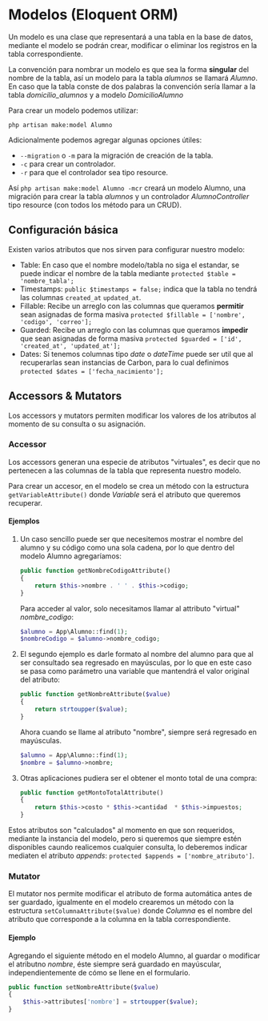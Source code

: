 # Modelos (Eloquent ORM)

Un modelo es una clase que representará a una tabla en la base de datos, mediante el modelo se podrán crear, modificar o eliminar los registros en la tabla correspondiente.

La convención para nombrar un modelo es que sea la forma **singular** del nombre de la tabla, así un modelo para la tabla *alumnos* se llamará *Alumno*. 
En caso que la tabla conste de dos palabras la convención sería llamar a la tabla *domicilio_alumnos* y a modelo *DomicilioAlumno*

Para crear un modelo podemos utilizar:

`php artisan make:model Alumno`

Adicionalmente podemos agregar algunas opciones útiles:

- `--migration` o `-m` para la migración de creación de la tabla.
- `-c` para crear un controlador.
- `-r` para que el controlador sea tipo resource.

Así `php artisan make:model Alumno -mcr` creará un modelo Alumno, una migración para crear la tabla *alumnos* y un controlador *AlumnoController* tipo resource (con todos los método para un CRUD).

## Configuración básica

Existen varios atributos que nos sirven para configurar nuestro modelo:

- Table: En caso que el nombre modelo/tabla no siga el estandar, se puede indicar el nombre de la tabla mediante `protected $table = 'nombre_tabla';`
- Timestamps: `public $timestamps = false;` indica que la tabla no tendrá las columnas `created_at` `updated_at`.
- Fillable: Recibe un arreglo con las columnas que queramos **permitir** sean asignadas de forma masiva `protected $fillable = ['nombre', 'codigo', 'correo'];`
- Guarded: Recibe un arreglo con las columnas que queramos **impedir** que sean asignadas de forma masiva `protected $guarded = ['id', 'created_at', 'updated_at'];`
- Dates: Si tenemos columnas tipo *date* o *dateTime* puede ser util que al recuperarlas sean instancias de Carbon, para lo cual definimos `protected $dates = ['fecha_nacimiento'];`


## Accessors & Mutators

Los accessors y mutators permiten modificar los valores de los atributos al momento de su consulta o su asignación.

### Accessor

Los accessors generan una especie de atributos "virtuales", es decir que no pertenecen a las columnas de la tabla que representa nuestro modelo.

Para crear un accesor, en el modelo se crea un método con la estructura `getVariableAttribute()` donde *Variable* será el atributo que queremos recuperar.

#### Ejemplos

1. Un caso sencillo puede ser que necesitemos mostrar el nombre del alumno y su código como una sola cadena, por lo que dentro del modelo Alumno agregaríamos:

	```php
	public function getNombreCodigoAttribute()
	{
	    return $this->nombre . ' ' . $this->codigo;
	}
	```
	
	Para acceder al valor, solo necesitamos llamar al attributo "virtual" *nombre_codigo*:
	
	```php
	$alumno = App\Alumno::find(1);
	$nombreCodigo = $alumno->nombre_codigo;
	```

2. El segundo ejemplo es darle formato al nombre del alumno para que al ser consultado sea regresado en mayúsculas, por lo que en este caso se pasa como parámetro una variable que mantendrá el valor original del atributo:

	```php
	public function getNombreAttribute($value)
	{
	    return strtoupper($value);
	}
	```
	
	
	Ahora cuando se llame al atributo "nombre", siempre será regresado en mayúsculas.
	
	```php
	$alumno = App\Alumno::find(1);
	$nombre = $alumno->nombre;
	```

3. Otras aplicaciones pudiera ser el obtener el monto total de una compra:
	
	```php
	public function getMontoTotalAttribute()
	{
		return $this->costo * $this->cantidad  * $this->impuestos;
	}
	```	

Estos atributos son "calculados" al momento en que son requeridos, mediante la instancia del modelo, pero si queremos que siempre estén disponibles caundo realicemos cualquier consulta, lo deberemos indicar mediaten el atributo *appends*: `protected $appends = ['nombre_atributo']`.

### Mutator

El mutator nos permite modificar el atributo de forma automática antes de ser guardado, igualmente en el modelo crearemos un método con la estructura `setColumnaAttribute($value)` donde *Columna* es el nombre del atributo que corresponde a la columna en la tabla correspondiente.

#### Ejemplo

Agregando el siguiente método en el modelo Alumno, al guardar o modificar el atributno *nombre*, éste siempre será guardado en mayúscular, independientemente de cómo se llene en el formulario.

```php
public function setNombreAttribute($value)
{
	$this->attributes['nombre'] = strtoupper($value);
}
```

